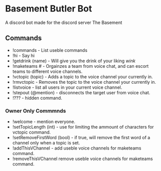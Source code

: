 # Basement Butler Bot
A discord bot made for the discord server The Basement

## Commands
- !commands - List useble commands
- !hi - Say hi
- !getdrink (name) - Will give you the drink of your liking *wink*
- !maketeams # - Orgainzes a team from voice chat, and can escort teams to different voice channels.
- !vctopic (topic) - Adds a topic to the voice channel your currently in.
- !rmvctopic - Removes the topic to the voice channel your currently in.
- !listvoice - list all users in your current voice channel.
- !stepout (@mention) - disconnects the target user from voice chat.
- !??? - hidden command.

### Owner Only Commmnds
- !welcome - mention everyone.
- !setTopicLength  (int) - use for limiting the ammount of characters for vctopic command.
- !setRemoveFirstWord (bool) - if true, will remove the first word of a channel only when a topic is set.
- !addThisVChannel - add useble voice channels for maketeams command.
- !removeThisVChannel remove useble voice channels for maketeams command.
